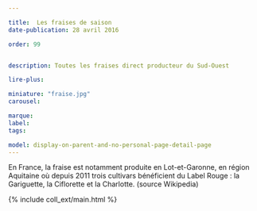```yaml
---

title:  Les fraises de saison
date-publication: 28 avril 2016

order: 99


description: Toutes les fraises direct producteur du Sud-Ouest

lire-plus: 

miniature: "fraise.jpg"
carousel: 

marque:
label: 
tags: 

model: display-on-parent-and-no-personal-page-detail-page
---
```


<!-- ******************************** -->
<!-- **** intro rayon **** -->
En France, la fraise est notamment produite en Lot-et-Garonne, en région Aquitaine où depuis 2011 trois cultivars bénéficient du Label Rouge : la Gariguette, la Ciflorette et la Charlotte.
(source Wikipedia)


<!-- **** fin intro rayon ********* -->
<!-- ****************************** -->
<!--fin-excerpt-->

{% include coll_ext/main.html %}




